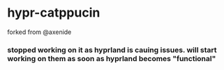 # hypr-catppucin
forked from @axenide

### stopped working on it as hyprland is cauing issues. will start working on them as soon as hyprland becomes "functional"
